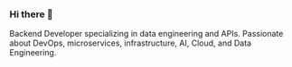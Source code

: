 ### Hi there 👋

Backend Developer specializing in data engineering and APIs. Passionate about DevOps, microservices, infrastructure, AI, Cloud, and Data Engineering.
